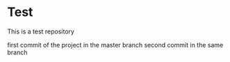 # Test
This is a test repository

first commit of the project in the master branch
second commit in the same branch

